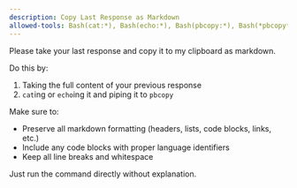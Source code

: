 ```yaml
---
description: Copy Last Response as Markdown
allowed-tools: Bash(cat:*), Bash(echo:*), Bash(pbcopy:*), Bash(*pbcopy*), Bash(*| pbcopy*)
---
```


Please take your last response and copy it to my clipboard as markdown.

Do this by:
1. Taking the full content of your previous response
2. `cat`ing or `echo`ing it and piping it to `pbcopy`

Make sure to:
- Preserve all markdown formatting (headers, lists, code blocks, links, etc.)
- Include any code blocks with proper language identifiers
- Keep all line breaks and whitespace

Just run the command directly without explanation.
